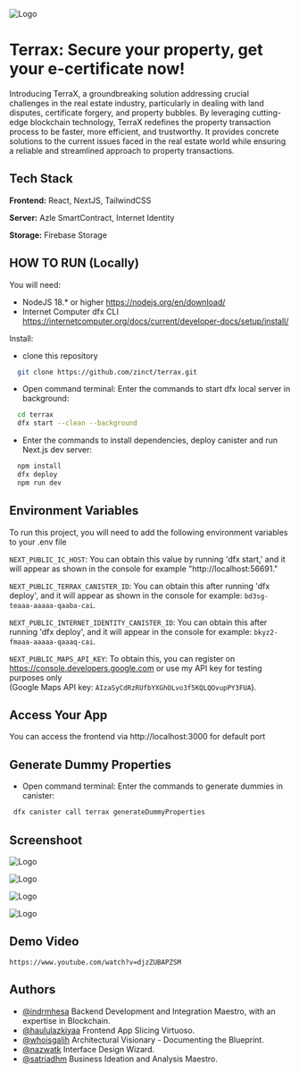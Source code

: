 ![Logo](https://raw.githubusercontent.com/zinct/terrax/main/public/images/pdf/logo.png)

# Terrax: Secure your property, get your e-certificate now!

Introducing TerraX, a groundbreaking solution addressing crucial challenges in the real estate industry, particularly in dealing with land disputes, certificate forgery, and property bubbles. By leveraging cutting-edge blockchain technology, TerraX redefines the property transaction process to be faster, more efficient, and trustworthy. It provides concrete solutions to the current issues faced in the real estate world while ensuring a reliable and streamlined approach to property transactions.

## Tech Stack

**Frontend:** React, NextJS, TailwindCSS

**Server:** Azle SmartContract, Internet Identity

**Storage:** Firebase Storage

## HOW TO RUN (Locally)

You will need:

- NodeJS 18.\* or higher https://nodejs.org/en/download/
- Internet Computer dfx CLI https://internetcomputer.org/docs/current/developer-docs/setup/install/

Install:

- clone this repository

```bash
  git clone https://github.com/zinct/terrax.git
```

- Open command terminal: Enter the commands to start dfx local server in background:

```bash
  cd terrax
  dfx start --clean --background
```

- Enter the commands to install dependencies, deploy canister and run Next.js dev server:

```bash
  npm install
  dfx deploy
  npm run dev
```

## Environment Variables

To run this project, you will need to add the following environment variables to your .env file

`NEXT_PUBLIC_IC_HOST`: You can obtain this value by running 'dfx start,' and it will appear as shown in the console for example "http://localhost:56691."

`NEXT_PUBLIC_TERRAX_CANISTER_ID`: You can obtain this after running 'dfx deploy', and it will appear as shown in the console for example: `bd3sg-teaaa-aaaaa-qaaba-cai`.

`NEXT_PUBLIC_INTERNET_IDENTITY_CANISTER_ID`: You can obtain this after running 'dfx deploy', and it will appear in the console for example: `bkyz2-fmaaa-aaaaa-qaaaq-cai`.

`NEXT_PUBLIC_MAPS_API_KEY`: To obtain this, you can register on https://console.developers.google.com or use my API key for testing purposes only\
(Google Maps API key: `AIzaSyCdRzRUfbYXGhOLvo3f5KQLQOvupPY3FUA`).

## Access Your App

You can access the frontend via http://localhost:3000 for default port

## Generate Dummy Properties

- Open command terminal: Enter the commands to generate dummies in canister:

```bash
 dfx canister call terrax generateDummyProperties
```

## Screenshoot

![Logo](https://raw.githubusercontent.com/zinct/terrax/main/public/images/screenshot1.png)

![Logo](https://raw.githubusercontent.com/zinct/terrax/main/public/images/screenshot2.png)

![Logo](https://raw.githubusercontent.com/zinct/terrax/main/public/images/screenshot3.png)

![Logo](https://raw.githubusercontent.com/zinct/terrax/main/public/images/screenshot4.png)

## Demo Video

```
https://www.youtube.com/watch?v=djzZUBAPZSM
```

## Authors

- [@indrmhesa](https://www.instagram.com/indrmhesa) Backend Development and Integration Maestro, with an expertise in Blockchain.
- [@haululazkiyaa](https://www.instagram.com/haululazkiyaa) Frontend App Slicing Virtuoso.
- [@whoisgalih](https://www.instagram.com/whoisgalih) Architectural Visionary - Documenting the Blueprint.
- [@nazwatk](https://www.instagram.com/nazwatk) Interface Design Wizard.
- [@satriadhm](https://www.instagram.com/satriadhm) Business Ideation and Analysis Maestro.
